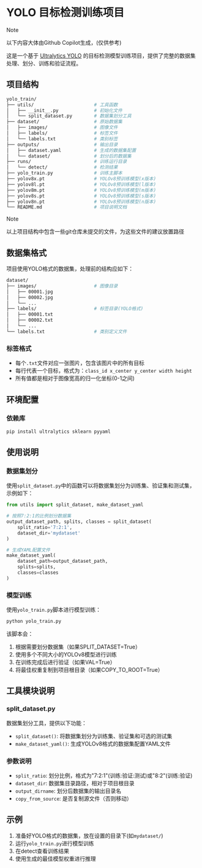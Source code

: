 # YOLO 目标检测训练项目

> [!NOTE]
> 以下内容大体由Github Copilot生成，(仅供参考)

这是一个基于 [Ultralytics YOLO](https://docs.ultralytics.com/) 的目标检测模型训练项目，提供了完整的数据集处理、划分、训练和验证流程。

## 项目结构

```bash
yolo_train/
├── utils/                      # 工具函数
│   ├── __init__.py             # 初始化文件
│   └── split_dataset.py        # 数据集划分工具
├── dataset/                    # 原始数据集
│   ├── images/                 # 图像文件
│   ├── labels/                 # 标签文件
│   └── labels.txt              # 类别标签
├── outputs/                    # 输出目录
│   ├── dataset.yaml            # 生成的数据集配置
│   └── dataset/                # 划分后的数据集
├── runs/                       # 训练运行目录
│   └── detect/                 # 检测结果
├── yolo_train.py               # 训练主脚本
├── yolov8x.pt                  # YOLOv8预训练模型(x版本)
├── yolov8l.pt                  # YOLOv8预训练模型(l版本)
├── yolov8m.pt                  # YOLOv8预训练模型(m版本)
├── yolov8s.pt                  # YOLOv8预训练模型(s版本)
├── yolov8n.pt                  # YOLOv8预训练模型(n版本)
└── README.md                   # 项目说明文档
```

> [!NOTE]
> 以上项目结构中包含一些git仓库未提交的文件，为这些文件的建议放置路径

## 数据集格式

项目使用YOLO格式的数据集，处理前的结构应如下：

```bash
dataset/
├── images/                     # 图像目录
│   ├── 00001.jpg
│   ├── 00002.jpg
│   └── ...
├── labels/                     # 标签目录(YOLO格式)
│   ├── 00001.txt
│   ├── 00002.txt
│   └── ...
└── labels.txt                  # 类别定义文件
```

### 标签格式

- 每个`.txt`文件对应一张图片，包含该图片中的所有目标
- 每行代表一个目标，格式为：`class_id x_center y_center width height`
- 所有值都是相对于图像宽高的归一化坐标(0-1之间)

## 环境配置

### 依赖库

```bash
pip install ultralytics sklearn pyyaml
```

## 使用说明

### 数据集划分

使用`split_dataset.py`中的函数可以将数据集划分为训练集、验证集和测试集，示例如下：

```python
from utils import split_dataset, make_dataset_yaml

# 按照7:2:1的比例划分数据集
output_dataset_path, splits, classes = split_dataset(
    split_ratio='7:2:1',
    dataset_dir='mydataset'
)

# 生成YAML配置文件
make_dataset_yaml(
    dataset_path=output_dataset_path,
    splits=splits,
    classes=classes
)
```

### 模型训练

使用`yolo_train.py`脚本进行模型训练：

```bash
python yolo_train.py
```

该脚本会：
1. 根据需要划分数据集（如果SPLIT_DATASET=True）
2. 使用多个不同大小的YOLOv8模型进行训练
3. 在训练完成后进行验证（如果VAL=True）
4. 将最佳权重复制到项目根目录（如果COPY_TO_ROOT=True）

## 工具模块说明

### split_dataset.py

数据集划分工具，提供以下功能：
- `split_dataset()`: 将数据集划分为训练集、验证集和可选的测试集
- `make_dataset_yaml()`: 生成YOLOv8格式的数据集配置YAML文件

### 参数说明

- `split_ratio`: 划分比例，格式为"7:2:1"(训练:验证:测试)或"8:2"(训练:验证)
- `dataset_dir`: 数据集目录路径，相对于项目根目录
- `output_dirname`: 划分后数据集的输出目录名
- `copy_from_source`: 是否复制源文件（否则移动）

## 示例

1. 准备好YOLO格式的数据集，放在设置的目录下(如`mydataset/`)
2. 运行`yolo_train.py`进行模型训练
3. 在detect查看训练结果
4. 使用生成的最佳模型权重进行推理
